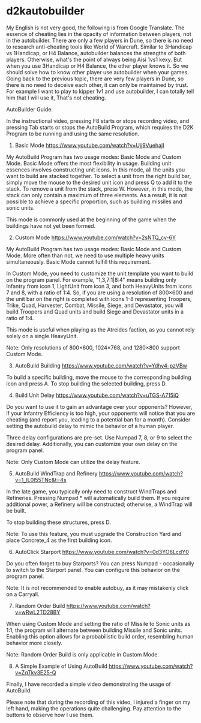 # d2kautobuilder

My English is not very good, the following is from Google Translate.
The essence of cheating lies in the opacity of information between players, not in the autobuilder.
There are only a few players in Dune, so there is no need to research anti-cheating tools like World of Warcraft.
Similar to 3Handicap vs 1Handicap, or H4 Balance, autobuilder balances the strengths of both players.
Otherwise, what's the point of always being Aisi 1vs1 kexy.
But when you use 3Handicap or H4 Balance, the other player knows it.
So we should solve how to know other player use autobuilder when your games.
Going back to the previous topic, there are very few players in Dune, so there is no need to deceive each other, it can only be maintained by trust.
For example I want to play to kipper 1v1 and use autobuilder, I can totally tell him that I will use it, That's not cheating.

AutoBuilder Guide:

In the instructional video, pressing F8 starts or stops recording video, and pressing Tab starts or stops the AutoBuild Program, which requires the D2K Program to be running and using the same resolution.

1. Basic Mode
https://www.youtube.com/watch?v=Ujj9VuehajI

My AutoBuild Program has two usage modes: Basic Mode and Custom Mode.
Basic Mode offers the most flexibility in usage.
Building unit essences involves constructing unit icons.
In this mode, all the units you want to build are stacked together.
To select a unit from the right build bar, simply move the mouse to the desired unit icon and press Q to add it to the stack.
To remove a unit from the stack, press W.
However, in this mode, the stack can only contain a maximum of three elements.
As a result, it is not possible to achieve a specific proportion, such as building missiles and sonic units.

This mode is commonly used at the beginning of the game when the buildings have not yet been formed.

2. Custom Mode
https://www.youtube.com/watch?v=2sNTQ_cv-6Y

My AutoBuild Program has two usage modes: Basic Mode and Custom Mode.
More often than not, we need to use multiple heavy units simultaneously.
Basic Mode cannot fulfill this requirement.

In Custom Mode, you need to customize the unit template you want to build on the program panel.
For example, "1,3,7:1|8:4" means building only Infantry from icon 1, LightUnit from icon 3, and both HeavyUnits from icons 7 and 8, with a ratio of 1:4.
So, if you are using a resolution of 800×600 and the unit bar on the right is completed with icons 1-8 representing Troopers, Trike, Quad, Harvester, Combat, Missile, Siege, and Devastator, you will build Troopers and Quad units and build Siege and Devastator units in a ratio of 1:4.

This mode is useful when playing as the Atreides faction, as you cannot rely solely on a single HeavyUnit.

Note: Only resolutions of 800×600, 1024×768, and 1280×800 support Custom Mode.

3. AutoBuild Building
https://www.youtube.com/watch?v=Ydhy4-pzVBw

To build a specific building, move the mouse to the corresponding building icon and press A.
To stop building the selected building, press D.

4. Build Unit Delay
https://www.youtube.com/watch?v=uTGS-A715iQ

Do you want to use it to gain an advantage over your opponents? However, if your Infantry Efficiency is too high, your opponents will notice that you are cheating (and report you, leading to a potential ban for a month).
Consider setting the autobuild delay to mimic the behavior of a human player.

Three delay configurations are pre-set. Use Numpad 7, 8, or 9 to select the desired delay.
Additionally, you can customize your own delay on the program panel.

Note: Only Custom Mode can utilize the delay feature.

5. AutoBuild WindTrap and Refinery
https://www.youtube.com/watch?v=1_lL0l55TNc&t=4s

In the late game, you typically only need to construct WindTraps and Refineries.
Pressing Numpad * will automatically build them.
If you require additional power, a Refinery will be constructed; otherwise, a WindTrap will be built.

To stop building these structures, press D.

Note: To use this feature, you must upgrade the Construction Yard and place Concrete_4 as the first building icon.

6. AutoClick Starport
https://www.youtube.com/watch?v=0d3YO6LcdY0

Do you often forget to buy Starports?
You can press Numpad - occasionally to switch to the Starport panel.
You can configure this behavior on the program panel.

Note: It is not recommended to enable autobuy, as it may mistakenly click on a Carryall.

7. Random Order Build
https://www.youtube.com/watch?v=wRwL2TD28BY

When using Custom Mode and setting the ratio of Missile to Sonic units as 1:1, the program will alternate between building Missile and Sonic units.
Enabling this option allows for a probabilistic build order, resembling human behavior more closely.

Note: Random Order Build is only applicable in Custom Mode.

8. A Simple Example of Using AutoBuild
https://www.youtube.com/watch?v=ZqTkv3E25-Q

Finally, I have recorded a simple video demonstrating the usage of AutoBuild.

Please note that during the recording of this video, I injured a finger on my left hand, making the operations quite challenging.
Pay attention to the buttons to observe how I use them.

